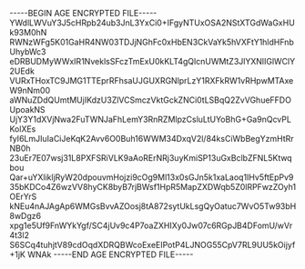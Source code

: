 -----BEGIN AGE ENCRYPTED FILE-----
YWdlLWVuY3J5cHRpb24ub3JnL3YxCi0+IFgyNTUxOSA2NStXTGdWaGxHUk93M0hN
RWNzWFg5K01GaHR4NW03TDJjNGhFc0xHbEN3CkVaYk5hVXFtY1hldHFnbUhybWc3
eDRBUDMyWWxIR1NveklsSFczTmExU0kKLT4gQlcnUWMtZ3JlYXNlIGlWClY2UEdk
VURxTHoxTC9JMG1TTEprRFhsaUJGUXRGNlprLzY1RXFkRW1vRHpwMTAxeW9nNm00
aWNuZDdQUmtMUjIKdzU3ZlVCSmczVktGckZNCi0tLSBqQ2ZvVGhueFFDOUpoakNS
UjY3Y1dXVjNwa2FuTWNJaFhLemY3RnRZMlpzCsluLtUYoBhG+Ga9nQcvPLKolXEs
fyI6LmJIuIaCiJeKqK2Avv6O0Buh16WWM34DxqV2l/84ksCiWbBegYzmHtRrNB0h
23uEr7E07wsj31L8PXFSRiVLK9aAoRErNRj3uyKmiSP13uGxBclbZFNL5Ktwqbou
Qar+uYXlikljRyW20dpouvmHojzi9cOg9Ml13x0sGJn5k1xaLaoq1IHv5ftEpPv9
35bKDCo4Z6wzVV8hyCK8byB7rjBWsf1HpR5MapZXDWqb5Z0lRPFwzZOyh1OErYrS
kNEu4nAJAgAp6WMGsBvvAZOosj8tA872sytUkLsgQyOatuc7WvO5Tw93bH8wDgz6
xpg1e5Uf9FnWYkYgf/SC4jUv9c4P7oaZXHIXy0Jw07c6RGpJB4DFomU/wVr4t3l2
S6SCq4tuhjtV89cdOqdXDRQBWcoExeEIPotP4LJNOG55CpV7RL9UU5kOijyf+1jK
WNAk
-----END AGE ENCRYPTED FILE-----
